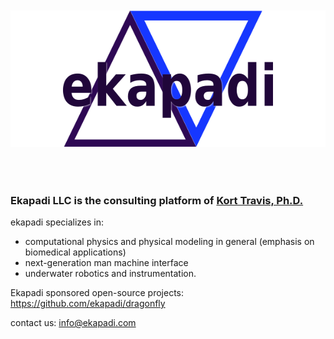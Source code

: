
<IMG border="0" align="bottom" height="218" width="600" alt="ekapadi logo" src="images/logo.png" vspace="50">

<!-- ![ekapadi logo](images/logo.svg) -->

### Ekapadi LLC is the consulting platform of [Kort Travis, Ph.D.](https://ekapadi.github.io/docs/Kort_Travis__resume.pdf)

ekapadi specializes in:

  - computational physics and physical modeling in general
    (emphasis on biomedical applications)
  - next-generation man machine interface
  - underwater robotics and instrumentation.


Ekapadi sponsored open-source projects:    https://github.com/ekapadi/dragonfly

contact us:  info@ekapadi.com

